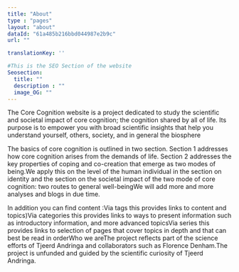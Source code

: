 ```yaml
---
title: "About"
type : "pages"
layout: "about"
dataId: "61a485b216bbd044987e2b9c"
url: ""

translationKey: ''

#This is the SEO Section of the website
Seosection:
  title: ""
  description : ""
  image_OG: ""
---
```


The Core Cognition website is a project dedicated to study the scientific and societal impact of core cognition; the cognition shared by all of life. Its purpose is to empower you with broad scientific insights that help you understand yourself, others, society, and in general the biosphere

The basics of core cognition is outlined in two section. Section 1 addresses how core cognition arises from the demands of life. Section 2 addresses the key properties of coping and co-creation that emerge as two modes of being.We apply this on the level of the human individual in the section on identity and the section on the societal impact of the two mode of core cognition: two routes to general well-beingWe will add more and more analyses and blogs in due time.

In addition you can find content :Via tags this provides links to content and topics)Via categories this provides links to ways to present information such as introductory information, and more advanced topicsVia series this provides links to selection of pages that cover topics in depth and that can best be read in orderWho we areThe project reflects part of the science efforts of Tjeerd Andringa and collaborators such as Florence Denham.The project is unfunded and guided by the scientific curiosity of Tjeerd Andringa.
